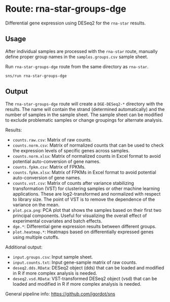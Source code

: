 # Route: rna-star-groups-dge

Differential gene expression using DESeq2 for the `rna-star` results.

## Usage

After individual samples are processed with the `rna-star` route,
manually define proper group names in the `samples.groups.csv` sample sheet.

Run `rna-star-groups-dge` route from the same directory as `rna-star`.

```
sns/run rna-star-groups-dge
```

## Output

The `rna-star-groups-dge` route will create a `DGE-DESeq2-*` directory with the results. The name will contain the strand (determined automatically) and the number of samples in the sample sheet. The sample sheet can be modified to exclude problematic samples or change groupings for alternate analysis.

Results:

* `counts.raw.csv`: Matrix of raw counts.
* `counts.norm.csv`: Matrix of normalized counts that can be used to check the expression levels of specific genes across samples.
* `counts.norm.xlsx`: Matrix of normalized counts in Excel format to avoid potential auto-conversion of gene names.
* `counts.fpkm.csv`: Matrix of FPKMs.
* `counts.fpkm.xlsx`: Matrix of FPKMs in Excel format to avoid potential auto-conversion of gene names.
* `counts.vst.csv`: Matrix of counts after variance stabilizing transformation (VST) for clustering samples or other machine learning applications. These are log2-transformed and normalized with respect to library size. The point of VST is to remove the dependence of the variance on the mean.
* `plot.pca.png`: PCA plot that shows the samples based on their first two principal components. Useful for visualizing the overall effect of experimental covariates and batch effects.
* `dge.*`: Differential gene expression results between different groups.
* `plot.heatmap.*`: Heatmaps based on differentially expressed genes using multiple cutoffs.

Additional output:

* `input.groups.csv`: Input sample sheet.
* `input.counts.txt`: Input gene-sample matrix of raw counts.
* `deseq2.dds.RData`: DESeq2 object (dds) that can be loaded and modified in R if more complex analysis is needed.
* `deseq2.vsd.RData`: VST-transformed DESeq2 object (vsd) that can be loaded and modified in R if more complex analysis is needed.

General pipeline info: https://github.com/igordot/sns
